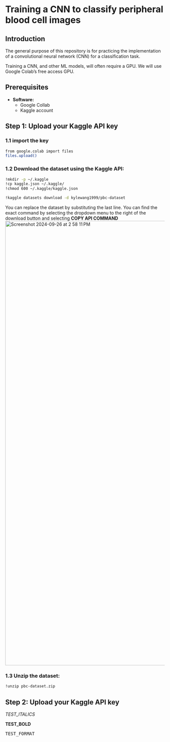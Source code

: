 # Training a CNN to classify peripheral blood cell images 

## Introduction
The general purpose of this repository is for practicing the implementation of a convolutional neural network (CNN) for a classification task. 

Training a CNN, and other ML models, will often require a GPU. We will use Google Colab’s free access GPU.

## Prerequisites

- **Software:**
  - Google Collab
  - Kaggle account

## Step 1: Upload your Kaggle API key 

### 1.1 import the key
   ```bash
   from google.colab import files
   files.upload()
   ```
### 1.2 Download the dataset using the Kaggle API:
  
   ```bash
   !mkdir -p ~/.kaggle
   !cp kaggle.json ~/.kaggle/
   !chmod 600 ~/.kaggle/kaggle.json
  
   !kaggle datasets download -d kylewang1999/pbc-dataset
   ```
  You can replace the dataset by substituting the last line. You can find the exact command by selecting the dropdown menu to the right of the download button and selecting **COPY API COMMAND**
  <img width="1405" alt="Screenshot 2024-09-26 at 2 58 11 PM" src="https://github.com/user-attachments/assets/032af63c-a393-4350-9847-9ef624d4f843">
  
### 1.3 Unzip the dataset:
   ```bash
   !unzip pbc-dataset.zip
   ```
## Step 2: Upload your Kaggle API key 




*TEST_ITALICS*

**TEST_BOLD**

<kbd>TEST_FORMAT</kbd> 
